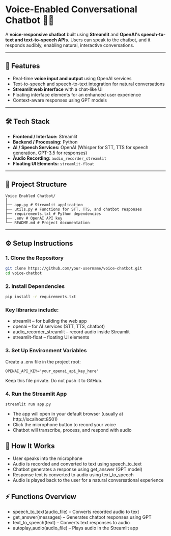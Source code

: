 # Voice-Enabled Conversational Chatbot 🤖🎤

A **voice-responsive chatbot** built using **Streamlit** and **OpenAI's speech-to-text and text-to-speech APIs**. Users can speak to the chatbot, and it responds audibly, enabling natural, interactive conversations.

---

## 🚀 Features

- Real-time **voice input and output** using OpenAI services  
- Text-to-speech and speech-to-text integration for natural conversations  
- **Streamlit web interface** with a chat-like UI  
- Floating interface elements for an enhanced user experience  
- Context-aware responses using GPT models  

---

## 🛠️ Tech Stack

- **Frontend / Interface:** Streamlit  
- **Backend / Processing:** Python  
- **AI / Speech Services:** OpenAI (Whisper for STT, TTS for speech generation, GPT-3.5 for responses)  
- **Audio Recording:** `audio_recorder_streamlit`  
- **Floating UI Elements:** `streamlit-float`  

---

## 📁 Project Structure

```
Voice Enabled Chatbot/
│
├── app.py # Streamlit application
├── utils.py # Functions for STT, TTS, and chatbot responses
├── requirements.txt # Python dependencies
├── .env # OpenAI API key
└── README.md # Project documentation
```

---

## ⚙️ Setup Instructions

### 1. Clone the Repository

```bash
git clone https://github.com/your-username/voice-chatbot.git
cd voice-chatbot
```
### 2. Install Dependencies

```bash
pip install -r requirements.txt
```
### Key libraries include:
- streamlit – for building the web app
- openai – for AI services (STT, TTS, chatbot)
- audio_recorder_streamlit – record audio inside Streamlit
- streamlit-float – floating UI elements

### 3. Set Up Environment Variables

Create a .env file in the project root:
```
OPENAI_API_KEY='your_openai_api_key_here'
```
Keep this file private. Do not push it to GitHub.

### 4. Run the Streamlit App
```
streamlit run app.py
```
- The app will open in your default browser (usually at http://localhost:8501)
- Click the microphone button to record your voice
- Chatbot will transcribe, process, and respond with audio

## 🧩 How It Works

- User speaks into the microphone
- Audio is recorded and converted to text using speech_to_text
- Chatbot generates a response using get_answer (GPT model)
- Response text is converted to audio using text_to_speech
- Audio is played back to the user for a natural conversational experience


## ⚡ Functions Overview

- speech_to_text(audio_file) – Converts recorded audio to text
- get_answer(messages) – Generates chatbot responses using GPT
- text_to_speech(text) – Converts text responses to audio
- autoplay_audio(audio_file) – Plays audio in the Streamlit app
